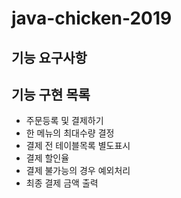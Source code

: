 # java-chicken-2019
<h2>기능 요구사항</h2>

<h2>기능 구현 목록</h2>
<ul>
<li>주문등록 및 결제하기</li>
<li>한 메뉴의 최대수량 결정</li>
<li>결제 전 테이블목록 별도표시</li>
<li>결제 할인율</li>
<li>결제 불가능의 경우 예외처리</li>
<li>최종 결제 금액 출력</li>
</ul>
